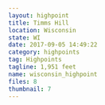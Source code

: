 ```yaml
---
layout: highpoint
title: Timms Hill
location: Wisconsin
state: WI
date: 2017-09-05 14:49:22
category: highpoints
tag: Highpoints
tagline: 1,951 feet
name: wisconsin_highpoint
files: 8
thumbnail: 7
---
```

